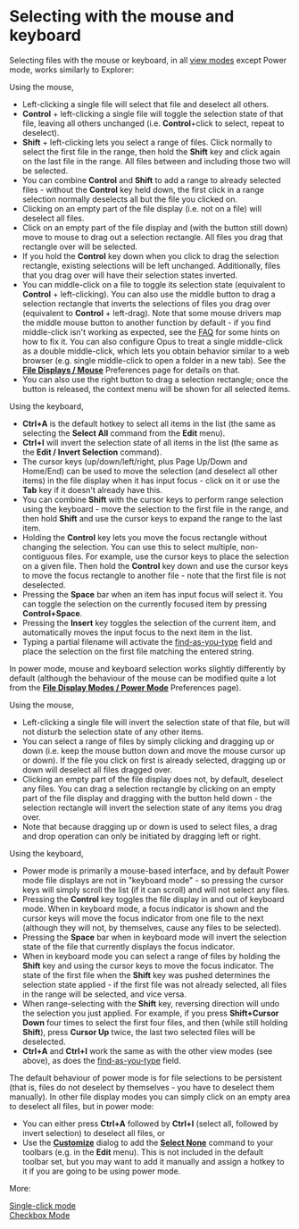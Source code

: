 # Selecting with the mouse and keyboard

Selecting files with the mouse or keyboard, in all [view modes](../the_lister/view_modes.md) except Power mode, works similarly to Explorer:

Using the mouse,

- Left-clicking a single file will select that file and deselect all others.
- **Control** + left-clicking a single file will toggle the selection state of that file, leaving all others unchanged (i.e. **Control**+click to select, repeat to deselect).
- **Shift** + left-clicking lets you select a range of files. Click normally to select the first file in the range, then hold the **Shift** key and click again on the last file in the range. All files between and including those two will be selected.
- You can combine **Control** and **Shift** to add a range to already selected files - without the **Control** key held down, the first click in a range selection normally deselects all but the file you clicked on.
- Clicking on an empty part of the file display (i.e. not on a file) will deselect all files.
- Click on an empty part of the file display and (with the button still down) move to mouse to drag out a selection rectangle. All files you drag that rectangle over will be selected.
- If you hold the **Control** key down when you click to drag the selection rectangle, existing selections will be left unchanged. Additionally, files that you drag over will have their selection states inverted.
- You can middle-click on a file to toggle its selection state (equivalent to **Control** + left-clicking). You can also use the middle button to drag a selection rectangle that inverts the selections of files you drag over (equivalent to **Control** + left-drag). Note that some mouse drivers map the middle mouse button to another function by default - if you find middle-click isn't working as expected, see the [FAQ](https://resource.dopus.com/t/how-to-make-logitech-mid-back-forward-buttons-work-in-opus/2972) for some hints on how to fix it. You can also configure Opus to treat a single middle-click as a double middle-click, which lets you obtain behavior similar to a web browser (e.g. single middle-click to open a folder in a new tab). See the **[File Displays / Mouse](/Manual/preferences/preferences_categories/file_displays/mouse/RAEDME.md)** Preferences page for details on that.
- You can also use the right button to drag a selection rectangle; once the button is released, the context menu will be shown for all selected items.

Using the keyboard,

- **Ctrl+A** is the default hotkey to select all items in the list (the same as selecting the **Select All** command from the **Edit** menu).
- **Ctrl+I** will invert the selection state of all items in the list (the same as the **Edit / Invert Selection** command).
- The cursor keys (up/down/left/right, plus Page Up/Down and Home/End) can be used to move the selection (and deselect all other items) in the file display when it has input focus - click on it or use the **Tab** key if it doesn't already have this.
- You can combine **Shift** with the cursor keys to perform range selection using the keyboard - move the selection to the first file in the range, and then hold **Shift** and use the cursor keys to expand the range to the last item.
- Holding the **Control** key lets you move the focus rectangle without changing the selection. You can use this to select multiple, non-contiguous files. For example, use the cursor keys to place the selection on a given file. Then hold the **Control** key down and use the cursor keys to move the focus rectangle to another file - note that the first file is not deselected.
- Pressing the **Space** bar when an item has input focus will select it. You can toggle the selection on the currently focused item by pressing **Control+Space**.
- Pressing the **Insert** key toggles the selection of the current item, and automatically moves the input focus to the next item in the list.
- Typing a partial filename will activate the [find-as-you-type](../the_lister/find-as-you-type_field.md) field and place the selection on the first file matching the entered string.

In power mode, mouse and keyboard selection works slightly differently by default (although the behaviour of the mouse can be modified quite a lot from the **[File Display Modes / Power Mode](/Manual/preferences/preferences_categories/file_display_modes/power_mode/RAEDME.md)** Preferences page).

Using the mouse,

- Left-clicking a single file will invert the selection state of that file, but will not disturb the selection state of any other items.
- You can select a range of files by simply clicking and dragging up or down (i.e. keep the mouse button down and move the mouse cursor up or down). If the file you click on first is already selected, dragging up or down will deselect all files dragged over.
- Clicking an empty part of the file display does not, by default, deselect any files. You can drag a selection rectangle by clicking on an empty part of the file display and dragging with the button held down - the selection rectangle will invert the selection state of any items you drag over.
- Note that because dragging up or down is used to select files, a drag and drop operation can only be initiated by dragging left or right.

Using the keyboard,

- Power mode is primarily a mouse-based interface, and by default Power mode file displays are not in "keyboard mode" - so pressing the cursor keys will simply scroll the list (if it can scroll) and will not select any files.
- Pressing the **Control** key toggles the file display in and out of keyboard mode. When in keyboard mode, a focus indicator is shown and the cursor keys will move the focus indicator from one file to the next (although they will not, by themselves, cause any files to be selected).
- Pressing the **Space** bar when in keyboard mode will invert the selection state of the file that currently displays the focus indicator.
- When in keyboard mode you can select a range of files by holding the **Shift** key and using the cursor keys to move the focus indicator. The state of the first file when the **Shift** key was pushed determines the selection state applied - if the first file was not already selected, all files in the range will be selected, and vice versa.
- When range-selecting with the **Shift** key, reversing direction will undo the selection you just applied. For example, if you press **Shift+Cursor Down** four times to select the first four files, and then (while still holding **Shift**), press **Cursor Up** twice, the last two selected files will be deselected.
- **Ctrl+A** and **Ctrl+I** work the same as with the other view modes (see above), as does the [find-as-you-type](../the_lister/find-as-you-type_field.md) field.

The default behaviour of power mode is for file selections to be persistent (that is, files do not deselect by themselves - you have to deselect them manually). In other file display modes you can simply click on an empty area to deselect all files, but in power mode:

- You can either press **Ctrl+A** followed by **Ctrl+I** (select all, followed by invert selection) to deselect all files, or
- Use the **[Customize](/Manual/customize/RAEDME.md)** dialog to add the **[Select None](/Manual/customize/the_customize_dialog/commands/edit_category_pre-defined_commands.md)** command to your toolbars (e.g. in the **Edit** menu). This is not included in the default toolbar set, but you may want to add it manually and assign a hotkey to it if you are going to be using power mode.

More:

[Single-click mode](/Manual/basic_concepts/selecting_files/selecting_with_the_mouse_and_keyboard/single-click_mode.md)  
[Checkbox Mode](/Manual/basic_concepts/selecting_files/selecting_with_the_mouse_and_keyboard/checkbox_mode.md)  
